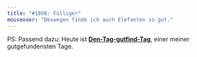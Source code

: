 ```yaml
---
title: "#1808: Fülliger"
mouseover: "Deswegen finde ich auch Elefanten so gut."
---
```


PS:
Passend dazu: Heute ist <a href="http://www.fonflatter.de/kalender"><strong>Den-Tag-gutfind-Tag</strong></a>, einer meiner gutgefundensten Tage.

